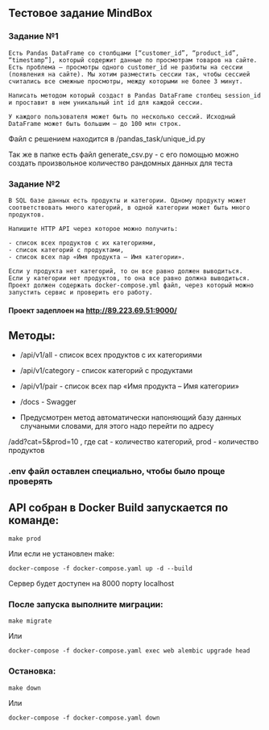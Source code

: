 ## Тестовое задание MindBox

### Задание №1
```
Есть Pandas DataFrame со столбцами [“customer_id”, “product_id”, “timestamp”], который содержит данные по просмотрам товаров на сайте. Есть проблема – просмотры одного customer_id не разбиты на сессии (появления на сайте). Мы хотим разместить сессии так, чтобы сессией считались все смежные просмотры, между которыми не более 3 минут.

Написать методом который создаст в Pandas DataFrame столбец session_id и проставит в нем уникальный int id для каждой сессии.

У каждого пользователя может быть по несколько сессий. Исходный DataFrame может быть большим – до 100 млн строк.
```

Файл с решением находится в /pandas_task/unique_id.py

Так же в папке есть файл generate_csv.py - с его помощью можно создать произвольное количество рандомных данных для теста


### Задание №2
```
В SQL базе данных есть продукты и категории. Одному продукту может соответствовать много категорий, в одной категории может быть много продуктов.

Напишите HTTP API через которое можно получить:

- список всех продуктов с их категориями,
- список категорий с продуктами,
- список всех пар «Имя продукта – Имя категории».

Если у продукта нет категорий, то он все равно должен выводиться.
Если у категории нет продуктов, то она все равно должна выводиться.
Проект должен содержать docker-compose.yml файл, через который можно запустить сервис и проверить его работу.
```
#### Проект задеплоен на http://89.223.69.51:9000/
## Методы:
- /api/v1/all - список всех продуктов с их категориями
- /api/v1/category - список категорий с продуктами
- /api/v1/pair - список всех пар «Имя продукта – Имя категории»
- /docs - Swagger

- Предусмотрен метод автоматически напоняющий базу данных случаными словами,
для этого надо перейти по адресу

/add?cat=5&prod=10 ,
где cat - количество категорий, prod - количество продуктов

### .env файл оставлен специально, чтобы было проще проверять

## API собран в Docker Build запускается по команде:
```
make prod
```
Или если не установлен make:
```
docker-compose -f docker-compose.yaml up -d --build
```
Сервер будет доступен на 8000 порту localhost

### После запуска выполните миграции:
```
make migrate
```
Или
```
docker-compose -f docker-compose.yaml exec web alembic upgrade head
```
### Остановка:
```
make down
```
Или
```
docker-compose -f docker-compose.yaml down
```

